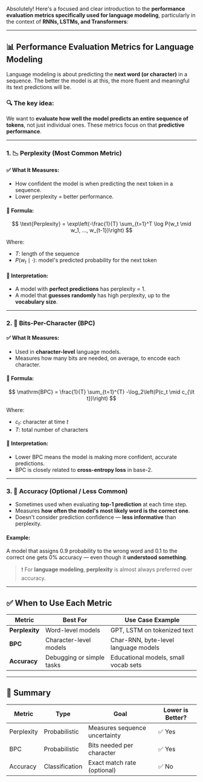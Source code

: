 Absolutely! Here's a focused and clear introduction to the **performance evaluation metrics specifically used for language modeling**, particularly in the context of **RNNs, LSTMs, and Transformers**:

---

## 📊 **Performance Evaluation Metrics for Language Modeling**

Language modeling is about predicting the **next word (or character)** in a sequence. The better the model is at this, the more fluent and meaningful its text predictions will be.

### 🔍 The key idea:

We want to **evaluate how well the model predicts an entire sequence of tokens**, not just individual ones. These metrics focus on that **predictive performance**.

---

### 1. 📉 **Perplexity** (Most Common Metric)

#### ✅ What It Measures:

* How confident the model is when predicting the next token in a sequence.
* Lower perplexity = better performance.

#### 📐 Formula:

$$
\text{Perplexity} = \exp\left(-\frac{1}{T} \sum_{t=1}^T \log P(w_t \mid w_1, ..., w_{t-1})\right)
$$

Where:

* $T$: length of the sequence
* $P(w_t \mid \cdot)$: model's predicted probability for the next token

#### 🧠 Interpretation:

* A model with **perfect predictions** has perplexity = 1.
* A model that **guesses randomly** has high perplexity, up to the **vocabulary size**.

---

### 2. 🧮 **Bits-Per-Character (BPC)**

#### ✅ What It Measures:

* Used in **character-level** language models.
* Measures how many bits are needed, on average, to encode each character.

#### 📐 Formula:

$$
\mathrm{BPC} = \frac{1}{T} \sum_{t=1}^{T} -\log_2\left(P(c_t \mid c_{\lt t})\right)
$$

Where:

* $c_t$: character at time $t$
* $T$: total number of characters

#### 🧠 Interpretation:

* Lower BPC means the model is making more confident, accurate predictions.
* BPC is closely related to **cross-entropy loss** in base-2.

---

### 3. 🧪 **Accuracy (Optional / Less Common)**

* Sometimes used when evaluating **top-1 prediction** at each time step.
* Measures **how often the model's most likely word is the correct one**.
* Doesn't consider prediction confidence — **less informative** than perplexity.

#### Example:

A model that assigns 0.9 probability to the wrong word and 0.1 to the correct one gets 0% accuracy — even though it **understood something**.

> ❗ For **language modeling**, **perplexity** is almost always preferred over accuracy.

---

## ✅ **When to Use Each Metric**

| Metric         | Best For                  | Use Case Example                     |
| -------------- | ------------------------- | ------------------------------------ |
| **Perplexity** | Word-level models         | GPT, LSTM on tokenized text          |
| **BPC**        | Character-level models    | Char-RNN, byte-level language models |
| **Accuracy**   | Debugging or simple tasks | Educational models, small vocab sets |

---

## 🧾 Summary

| Metric     | Type           | Goal                          | Lower is Better? |
| ---------- | -------------- | ----------------------------- | ---------------- |
| Perplexity | Probabilistic  | Measures sequence uncertainty | ✅ Yes            |
| BPC        | Probabilistic  | Bits needed per character     | ✅ Yes            |
| Accuracy   | Classification | Exact match rate (optional)   | ✅ No             |

